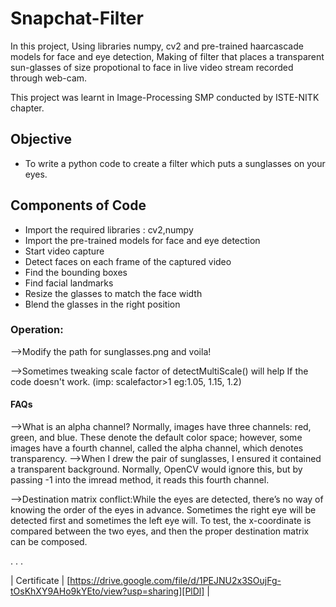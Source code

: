 # Snapchat-Filter

In this project, Using libraries numpy, cv2 and pre-trained haarcascade models for face and eye detection, Making of filter that places a transparent sun-glasses of size propotional to face in live video stream recorded through web-cam.

This project was learnt in Image-Processing SMP conducted by ISTE-NITK chapter.

## Objective
- To write a python code to create a filter which puts a sunglasses on your eyes.

## Components of Code 

- Import the required libraries : cv2,numpy
- Import the pre-trained models for face and eye detection
- Start video capture
- Detect faces on each frame of the captured video
- Find the bounding boxes
- Find facial landmarks
- Resize the glasses to match the face width
- Blend the glasses in the right position

### Operation:
-->Modify the path for sunglasses.png and voila!

-->Sometimes tweaking scale factor of detectMultiScale() will help If the code doesn't work. (imp: scalefactor>1 eg:1.05, 1.15, 1.2)

#### FAQs
-->What is an alpha channel? Normally, images have three channels: red, green, and blue. These denote the default color space; however, some images have a fourth channel, called the alpha channel, which denotes transparency.
-->When I drew the pair of sunglasses, I ensured it contained a transparent background. Normally, OpenCV would ignore this, but by passing -1 into the imread method, it reads this fourth channel.

-->Destination matrix conflict:While the eyes are detected, there’s no way of knowing the order of the eyes in advance. Sometimes the right eye will be detected first and sometimes the left eye will. To test, the x-coordinate is compared between the two eyes, and then the proper destination matrix can be composed.

.
.
.




| Certificate | [https://drive.google.com/file/d/1PEJNU2x3SOujFg-tOsKhXY9AHo9kYEto/view?usp=sharing][PlDl] |






   [PlDl]: <https://drive.google.com/file/d/1PEJNU2x3SOujFg-tOsKhXY9AHo9kYEto/view?usp=sharing>
  
